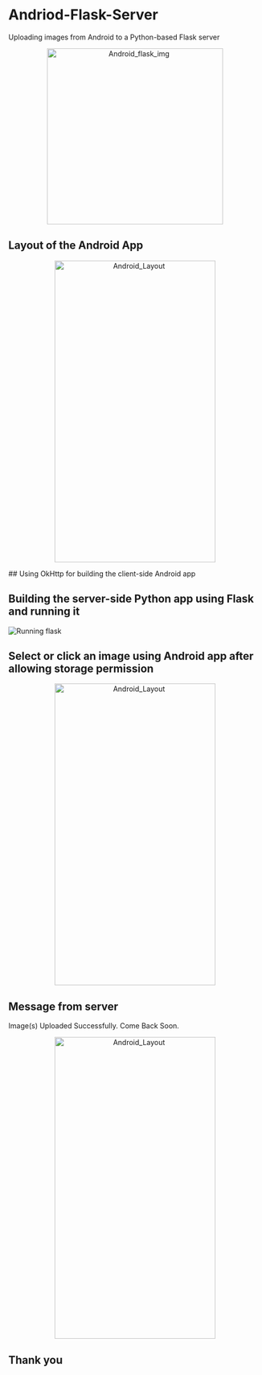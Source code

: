 # Andriod-Flask-Server
Uploading images from Android to a Python-based Flask server

<p align="center">
  <img src="https://github.com/ak224001/Andriod-and-Flask-Server/blob/master/Images/androidflask.png" width="350" title="Android_flask_img">
</p>

## Layout of the Android App
<p align="center">
  <img src="https://github.com/ak224001/Andriod-and-Flask-Server/blob/master/Images/templateImg.jpg" width="320" height ="600" title="Android_Layout">
</p>
## Using OkHttp for building the client-side Android app

## Building the server-side Python app using Flask and running it
![Running flask](https://github.com/ak224001/Andriod-and-Flask-Server/blob/master/Images/appImg.png?raw=true)

## Select or click an image using Android app after allowing storage permission
<p align="center">
  <img src="https://github.com/ak224001/Andriod-and-Flask-Server/blob/master/Images/UploadImg.jpg" width="320" height ="600" title="Android_Layout">
</p>
<h2>Message from server</h2>
Image(s) Uploaded Successfully. Come Back Soon.
<p align="center">
  <img src="https://github.com/ak224001/Andriod-and-Flask-Server/blob/master/Images/MessgeFromServer.jpg" width="320" height ="600" title="Android_Layout">
</p>

## Thank you
